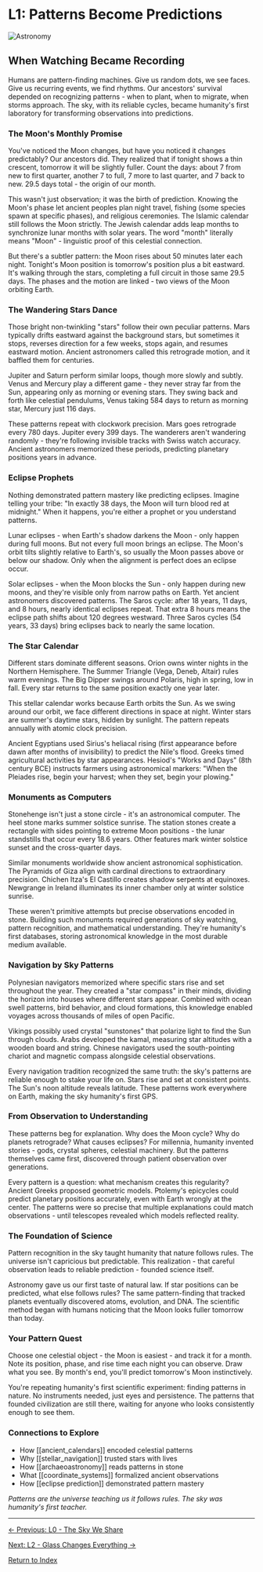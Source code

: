 # L1: Patterns Become Predictions

![Astronomy](../cover/astronomy.png)

## When Watching Became Recording

Humans are pattern-finding machines. Give us random dots, we see faces. Give us recurring events, we find rhythms. Our ancestors' survival depended on recognizing patterns - when to plant, when to migrate, when storms approach. The sky, with its reliable cycles, became humanity's first laboratory for transforming observations into predictions.

### The Moon's Monthly Promise

You've noticed the Moon changes, but have you noticed it changes predictably? Our ancestors did. They realized that if tonight shows a thin crescent, tomorrow it will be slightly fuller. Count the days: about 7 from new to first quarter, another 7 to full, 7 more to last quarter, and 7 back to new. 29.5 days total - the origin of our month.

This wasn't just observation; it was the birth of prediction. Knowing the Moon's phase let ancient peoples plan night travel, fishing (some species spawn at specific phases), and religious ceremonies. The Islamic calendar still follows the Moon strictly. The Jewish calendar adds leap months to synchronize lunar months with solar years. The word "month" literally means "Moon" - linguistic proof of this celestial connection.

But there's a subtler pattern: the Moon rises about 50 minutes later each night. Tonight's Moon position is tomorrow's position plus a bit eastward. It's walking through the stars, completing a full circuit in those same 29.5 days. The phases and the motion are linked - two views of the Moon orbiting Earth.

### The Wandering Stars Dance

Those bright non-twinkling "stars" follow their own peculiar patterns. Mars typically drifts eastward against the background stars, but sometimes it stops, reverses direction for a few weeks, stops again, and resumes eastward motion. Ancient astronomers called this retrograde motion, and it baffled them for centuries.

Jupiter and Saturn perform similar loops, though more slowly and subtly. Venus and Mercury play a different game - they never stray far from the Sun, appearing only as morning or evening stars. They swing back and forth like celestial pendulums, Venus taking 584 days to return as morning star, Mercury just 116 days.

These patterns repeat with clockwork precision. Mars goes retrograde every 780 days. Jupiter every 399 days. The wanderers aren't wandering randomly - they're following invisible tracks with Swiss watch accuracy. Ancient astronomers memorized these periods, predicting planetary positions years in advance.

### Eclipse Prophets

Nothing demonstrated pattern mastery like predicting eclipses. Imagine telling your tribe: "In exactly 38 days, the Moon will turn blood red at midnight." When it happens, you're either a prophet or you understand patterns.

Lunar eclipses - when Earth's shadow darkens the Moon - only happen during full moons. But not every full moon brings an eclipse. The Moon's orbit tilts slightly relative to Earth's, so usually the Moon passes above or below our shadow. Only when the alignment is perfect does an eclipse occur.

Solar eclipses - when the Moon blocks the Sun - only happen during new moons, and they're visible only from narrow paths on Earth. Yet ancient astronomers discovered patterns. The Saros cycle: after 18 years, 11 days, and 8 hours, nearly identical eclipses repeat. That extra 8 hours means the eclipse path shifts about 120 degrees westward. Three Saros cycles (54 years, 33 days) bring eclipses back to nearly the same location.

### The Star Calendar

Different stars dominate different seasons. Orion owns winter nights in the Northern Hemisphere. The Summer Triangle (Vega, Deneb, Altair) rules warm evenings. The Big Dipper swings around Polaris, high in spring, low in fall. Every star returns to the same position exactly one year later.

This stellar calendar works because Earth orbits the Sun. As we swing around our orbit, we face different directions in space at night. Winter stars are summer's daytime stars, hidden by sunlight. The pattern repeats annually with atomic clock precision.

Ancient Egyptians used Sirius's heliacal rising (first appearance before dawn after months of invisibility) to predict the Nile's flood. Greeks timed agricultural activities by star appearances. Hesiod's "Works and Days" (8th century BCE) instructs farmers using astronomical markers: "When the Pleiades rise, begin your harvest; when they set, begin your plowing."

### Monuments as Computers

Stonehenge isn't just a stone circle - it's an astronomical computer. The heel stone marks summer solstice sunrise. The station stones create a rectangle with sides pointing to extreme Moon positions - the lunar standstills that occur every 18.6 years. Other features mark winter solstice sunset and the cross-quarter days.

Similar monuments worldwide show ancient astronomical sophistication. The Pyramids of Giza align with cardinal directions to extraordinary precision. Chichen Itza's El Castillo creates shadow serpents at equinoxes. Newgrange in Ireland illuminates its inner chamber only at winter solstice sunrise.

These weren't primitive attempts but precise observations encoded in stone. Building such monuments required generations of sky watching, pattern recognition, and mathematical understanding. They're humanity's first databases, storing astronomical knowledge in the most durable medium available.

### Navigation by Sky Patterns

Polynesian navigators memorized where specific stars rise and set throughout the year. They created a "star compass" in their minds, dividing the horizon into houses where different stars appear. Combined with ocean swell patterns, bird behavior, and cloud formations, this knowledge enabled voyages across thousands of miles of open Pacific.

Vikings possibly used crystal "sunstones" that polarize light to find the Sun through clouds. Arabs developed the kamal, measuring star altitudes with a wooden board and string. Chinese navigators used the south-pointing chariot and magnetic compass alongside celestial observations.

Every navigation tradition recognized the same truth: the sky's patterns are reliable enough to stake your life on. Stars rise and set at consistent points. The Sun's noon altitude reveals latitude. These patterns work everywhere on Earth, making the sky humanity's first GPS.

### From Observation to Understanding

These patterns beg for explanation. Why does the Moon cycle? Why do planets retrograde? What causes eclipses? For millennia, humanity invented stories - gods, crystal spheres, celestial machinery. But the patterns themselves came first, discovered through patient observation over generations.

Every pattern is a question: what mechanism creates this regularity? Ancient Greeks proposed geometric models. Ptolemy's epicycles could predict planetary positions accurately, even with Earth wrongly at the center. The patterns were so precise that multiple explanations could match observations - until telescopes revealed which models reflected reality.

### The Foundation of Science

Pattern recognition in the sky taught humanity that nature follows rules. The universe isn't capricious but predictable. This realization - that careful observation leads to reliable prediction - founded science itself.

Astronomy gave us our first taste of natural law. If star positions can be predicted, what else follows rules? The same pattern-finding that tracked planets eventually discovered atoms, evolution, and DNA. The scientific method began with humans noticing that the Moon looks fuller tomorrow than today.

### Your Pattern Quest

Choose one celestial object - the Moon is easiest - and track it for a month. Note its position, phase, and rise time each night you can observe. Draw what you see. By month's end, you'll predict tomorrow's Moon instinctively.

You're repeating humanity's first scientific experiment: finding patterns in nature. No instruments needed, just eyes and persistence. The patterns that founded civilization are still there, waiting for anyone who looks consistently enough to see them.

### Connections to Explore

- How [[ancient_calendars]] encoded celestial patterns
- Why [[stellar_navigation]] trusted stars with lives
- How [[archaeoastronomy]] reads patterns in stone
- What [[coordinate_systems]] formalized ancient observations
- How [[eclipse prediction]] demonstrated pattern mastery

*Patterns are the universe teaching us it follows rules. The sky was humanity's first teacher.*

---

[← Previous: L0 - The Sky We Share](L0_The_Sky_We_Share.md)

[Next: L2 - Glass Changes Everything →](L2_Glass_Changes_Everything.md)

[Return to Index](HA_Astronomy_Index.md)